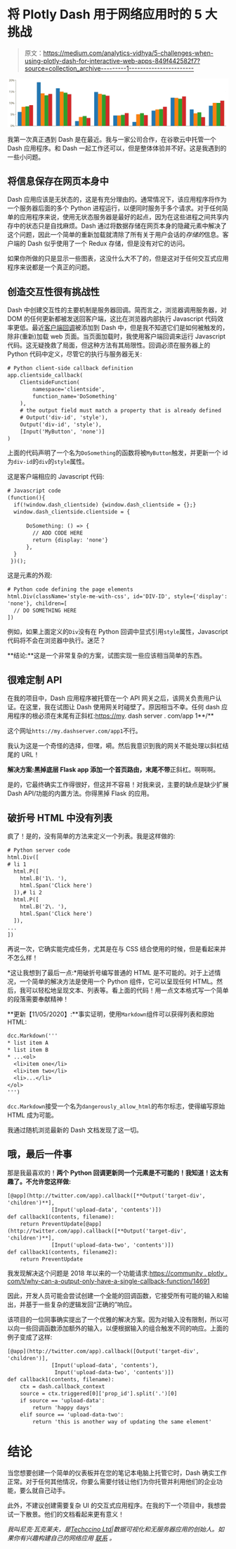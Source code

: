 # 将 Plotly Dash 用于网络应用时的 5 大挑战

> 原文：<https://medium.com/analytics-vidhya/5-challenges-when-using-plotly-dash-for-interactive-web-apps-849f442582f7?source=collection_archive---------1----------------------->

![](img/8185d9db88a368d15872362400e2a5dd.png)

我第一次真正遇到 Dash 是在最近。我与一家公司合作，在谷歌云中托管一个 Dash 应用程序。和 Dash 一起工作还可以，但是整体体验并不好。这是我遇到的一些小问题。

## 将信息保存在网页本身中

Dash 应用应该是无状态的，这是有充分理由的。通常情况下，该应用程序将作为一个服务器后面的多个 Python 进程运行，以便同时服务于多个请求。对于任何简单的应用程序来说，使用无状态服务器是最好的起点，因为在这些进程之间共享内存中的状态只是自找麻烦。Dash 通过将数据存储在网页本身的隐藏元素中解决了这个问题，因此一个简单的重新加载就清除了所有关于用户会话的*存储的*信息。客户端的 Dash 似乎使用了一个 Redux 存储，但是没有对它的访问。

如果你所做的只是显示一些图表，这没什么大不了的，但是这对于任何交互式应用程序来说都是一个真正的问题。

## **创造交互性很有挑战性**

Dash 中创建交互性的主要机制是服务器回调。简而言之，浏览器调用服务器，对 DOM 的任何更新都被发送回客户端，这比在浏览器内部执行 Javascript 代码效率更低。最近[客户端回调](https://dash.plotly.com/clientside-callbacks)被添加到 Dash 中，但是我不知道它们是如何被触发的，除非(重新)加载 web 页面。当页面加载时，我使用客户端回调来运行 Javascript 代码。这无疑挽救了局面，但这种方法有其局限性。回调必须在服务器上的 Python 代码中定义，尽管它的执行与服务器无关:

```
# Python client-side callback definition
app.clientside_callback(
    ClientsideFunction(
        namespace='clientside',
        function_name='DoSomething'
    ),
    # the output field must match a property that is already defined
    # Output('div-id', 'style'),
    Output('div-id', 'style'),
    [Input('MyButton', 'none')]
)
```

上面的代码声明了一个名为`DoSomething`的函数将被`MyButton`触发，并更新一个 id 为`div-id`的`div`的`style`属性。

这是客户端相应的 Javascript 代码:

```
# Javascript code
(function(){
  if(!window.dash_clientside) {window.dash_clientside = {};}
  window.dash_clientside.clientside = {

      DoSomething: () => {
        // ADD CODE HERE
        return {display: 'none'}   
      },
  }
 })();
```

这是元素的外观:

```
# Python code defining the page elements
html.Div(className='style-me-with-css', id='DIV-ID', style={'display': 'none'}, children=[
  // DO SOMETHING HERE
])
```

例如，如果上面定义的`Div`没有在 Python 回调中显式引用`style`属性，Javascript 代码将不会在浏览器中执行。迷茫？

**结论:**这是一个非常复杂的方案，试图实现一些应该相当简单的东西。

## 很难定制 API

在我的项目中，Dash 应用程序被托管在一个 API 网关之后，该网关负责用户认证。在这里，我在试图让 Dash 使用网关时碰壁了。原因相当不幸。任何 dash 应用程序的根必须在末尾有正斜杠:[https://my](https://my). dash server . com/app 1**/**

这个网址`htts://my.dashserver.com/app1`不行。

我认为这是一个奇怪的选择，但嘿，嗬。然后我意识到我的网关不能处理以斜杠结尾的 URL！

**解决方案:**黑掉底层 Flask app 添加一个首页路由**，末尾不带**正斜杠。啊啊啊。

是的，它最终确实工作得很好，但这并不容易！对我来说，主要的缺点是缺少扩展 Dash API/功能的内置方法。你得黑掉 Flask 的应用。

## 破折号 HTML 中没有列表

疯了！是的，没有简单的方法来定义一个列表。我是这样做的:

```
# Python server code
html.Div([
# li 1
  html.P([
    html.B('1\. '),
    html.Span('Click here')
  ]),# li 2
  html.P([
    html.B('2\. '),
    html.Span('Click here')
  ]),
...
])
```

再说一次，它确实能完成任务，尤其是在与 CSS 结合使用的时候，但是看起来并不怎么样！

*这让我想到了最后一点:*用破折号编写普通的 HTML 是不可能的。对于上述情况，一个简单的解决方法是使用一个 Python 组件，它可以呈现任何 HTML。然后，我可以轻松地呈现文本、列表等。看上面的代码！用一点文本格式写一个简单的段落需要奉献精神！

**更新【11/05/2020】:**事实证明，使用`Markdown`组件可以获得列表和原始 HTML:

```
dcc.Markdown('''
* list item A
* list item B
* ...<ol>
  <li>item one</li>
  <li>item two</li>
  <li>...</li>
</ol>
''')
```

`dcc.Markdown`接受一个名为`dangerously_allow_html`的布尔标志，使得编写原始 HTML 成为可能。

我通过随机浏览最新的 Dash 文档发现了这一切。

## 哦，最后一件事

那是我最喜欢的！**两个 Python 回调更新同一个元素是不可能的！我知道！这太有趣了。不允许您这样做:**

```
[@app](http://twitter.com/app).callback([**Output('target-div', 'children')**],
              [Input('upload-data', 'contents')])
def callback1(contents, filename):
    return PreventUpdate[@app](http://twitter.com/app).callback([**Output('target-div', 'children')**],
              [Input('upload-data-two', 'contents')])
def callback1(contents, filename2):
    return PreventUpdate
```

我发现解决这个问题是 2018 年以来的一个功能请求:[https://community . plotly . com/t/why-can-a-output-only-have-a-single-callback-function/14691](https://community.plotly.com/t/why-can-an-output-only-have-a-single-callback-function/14691)

因此，开发人员可能会尝试创建一个全能的回调函数，它接受所有可能的输入和输出，并基于一些复杂的逻辑发回“正确的”响应。

该项目的一位同事确实提出了一个优雅的解决方案。因为对输入没有限制，所以可以向一些回调函数添加额外的输入，以便根据输入的组合触发不同的响应。上面的例子变成了这样:

```
[@app](http://twitter.com/app).callback([Output('target-div', 'children')],
              [Input('upload-data', 'contents'), 
               Input('upload-data-two', 'contents')])
def callback1(contents, filename):
    ctx = dash.callback_context
    source = ctx.triggered[0]['prop_id'].split('.')[0]
    if source == 'upload-data':
        return 'happy days'
    elif source == 'upload-data-two':
        return 'this is another way of updating the same element'
```

# 结论

当您想要创建一个简单的仪表板并在您的笔记本电脑上托管它时，Dash 确实工作正常。对于任何其他情况，你要么需要付钱让他们为你托管并利用他们的企业功能，要么就自己动手。

此外，不建议创建需要复杂 UI 的交互式应用程序。在我的下一个项目中，我想尝试一下散景。他们的文档看起来更有意义！

*我叫尼克·瓦克莱夫，是*[*Techccino Ltd*](https://techccino.com/?utm_source=medium.com&utm_medium=tech-blog&utm_content=five-dash-challenges)*|数据可视化和无服务器应用的创始人。如果你有兴趣构建自己的网络应用* [*联系*](https://techccino.com/about) *。*